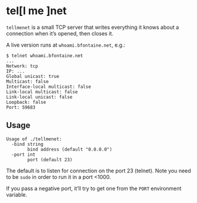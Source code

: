 # tel[l me ]net

`tellmenet` is a small TCP server that writes everything it knows about a
connection when it’s opened, then closes it.

A live version runs at `whoami.bfontaine.net`, e.g.:

    $ telnet whoami.bfontaine.net
    ...
    Network: tcp
    IP: ...
    Global unicast: true
    Multicast: false
    Interface-local multicast: false
    Link-local multicast: false
    Link-local unicast: false
    Loopback: false
    Port: 59683

## Usage

```
Usage of ./tellmenet:
  -bind string
        bind address (default "0.0.0.0")
  -port int
        port (default 23)
```

The default is to listen for connection on the port 23 (telnet). Note you need
to be `sudo` in order to run it in a port <1000.

If you pass a negative port, it’ll try to get one from the `PORT` environment
variable.
